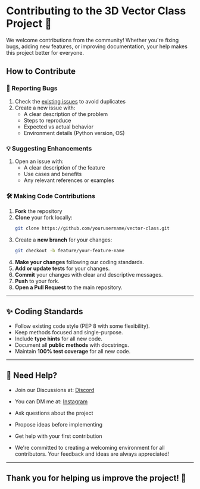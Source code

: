 # Contributing to the 3D Vector Class Project 🤝

We welcome contributions from the community! Whether you're fixing bugs, adding new features, or improving documentation, your help makes this project better for everyone.

## How to Contribute

### 🐛 Reporting Bugs
1. Check the [existing issues](https://github.com/yourusername/vector-class/issues) to avoid duplicates
2. Create a new issue with:
   - A clear description of the problem
   - Steps to reproduce
   - Expected vs actual behavior
   - Environment details (Python version, OS)

### 💡 Suggesting Enhancements
1. Open an issue with:
   - A clear description of the feature
   - Use cases and benefits
   - Any relevant references or examples

### 🛠 Making Code Contributions
1. **Fork** the repository
2. **Clone** your fork locally:
   ```bash
   git clone https://github.com/yourusername/vector-class.git
   ```
3. Create a **new branch** for your changes:
   ```bash
   git checkout -b feature/your-feature-name
   ```
4. **Make your changes** following our coding standards.
5. **Add or update tests** for your changes.
6. **Commit** your changes with clear and descriptive messages.
7. **Push** to your fork.
8. **Open a Pull Request** to the main repository.

---

## ✨ Coding Standards

- Follow existing code style (PEP 8 with some flexibility).
- Keep methods focused and single-purpose.
- Include **type hints** for all new code.
- Document all **public methods** with docstrings.
- Maintain **100% test coverage** for all new code.

---

## 💬 Need Help?
- Join our Discussions at: [Discord](https://discord.gg/7jqAqe9bWw)
- You can DM me at: [Instagram](https://www.instagram.com/arcturus____07)

- Ask questions about the project
- Propose ideas before implementing
- Get help with your first contribution
- We're committed to creating a welcoming environment for all contributors. Your feedback and ideas are always appreciated!

---

## Thank you for helping us improve the project! 🎉

